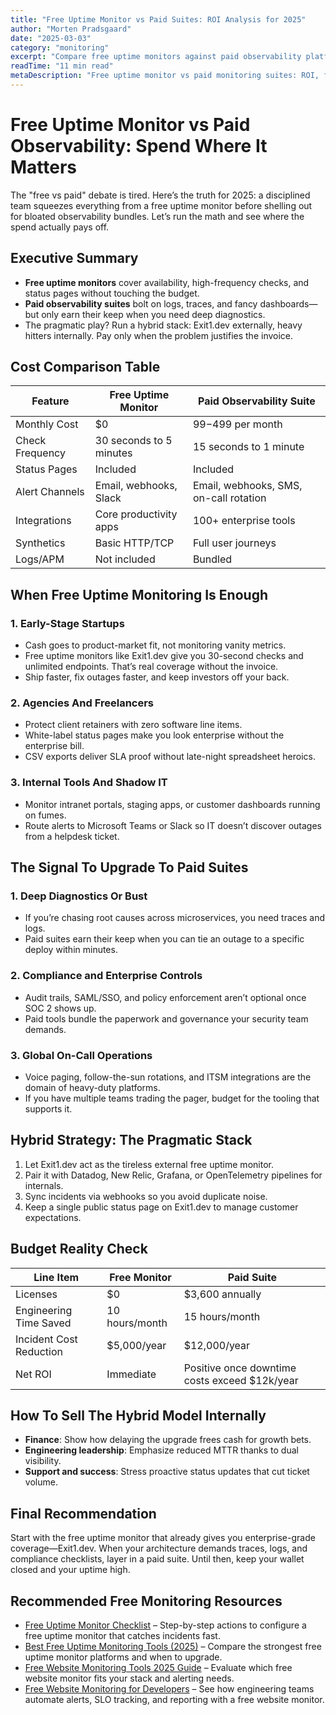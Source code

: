 ```yaml
---
title: "Free Uptime Monitor vs Paid Suites: ROI Analysis for 2025"
author: "Morten Pradsgaard"
date: "2025-03-03"
category: "monitoring"
excerpt: "Compare free uptime monitors against paid observability platforms using real ROI math and stakeholder-ready charts."
readTime: "11 min read"
metaDescription: "Free uptime monitor vs paid monitoring suites: ROI, feature gaps, upgrade triggers, and budgeting tips for 2025."
---
```


# Free Uptime Monitor vs Paid Observability: Spend Where It Matters

The "free vs paid" debate is tired. Here’s the truth for 2025: a disciplined team squeezes everything from a free uptime monitor before shelling out for bloated observability bundles. Let’s run the math and see where the spend actually pays off.

## Executive Summary

- **Free uptime monitors** cover availability, high-frequency checks, and status pages without touching the budget.
- **Paid observability suites** bolt on logs, traces, and fancy dashboards—but only earn their keep when you need deep diagnostics.
- The pragmatic play? Run a hybrid stack: Exit1.dev externally, heavy hitters internally. Pay only when the problem justifies the invoice.

## Cost Comparison Table

| Feature | Free Uptime Monitor | Paid Observability Suite |
| --- | --- | --- |
| Monthly Cost | $0 | $99-$499 per month |
| Check Frequency | 30 seconds to 5 minutes | 15 seconds to 1 minute |
| Status Pages | Included | Included |
| Alert Channels | Email, webhooks, Slack | Email, webhooks, SMS, on-call rotation |
| Integrations | Core productivity apps | 100+ enterprise tools |
| Synthetics | Basic HTTP/TCP | Full user journeys |
| Logs/APM | Not included | Bundled |

## When Free Uptime Monitoring Is Enough

### 1. Early-Stage Startups
- Cash goes to product-market fit, not monitoring vanity metrics.
- Free uptime monitors like Exit1.dev give you 30-second checks and unlimited endpoints. That’s real coverage without the invoice.
- Ship faster, fix outages faster, and keep investors off your back.

### 2. Agencies And Freelancers
- Protect client retainers with zero software line items.
- White-label status pages make you look enterprise without the enterprise bill.
- CSV exports deliver SLA proof without late-night spreadsheet heroics.

### 3. Internal Tools And Shadow IT
- Monitor intranet portals, staging apps, or customer dashboards running on fumes.
- Route alerts to Microsoft Teams or Slack so IT doesn’t discover outages from a helpdesk ticket.

## The Signal To Upgrade To Paid Suites

### 1. Deep Diagnostics Or Bust
- If you’re chasing root causes across microservices, you need traces and logs.
- Paid suites earn their keep when you can tie an outage to a specific deploy within minutes.

### 2. Compliance and Enterprise Controls
- Audit trails, SAML/SSO, and policy enforcement aren’t optional once SOC 2 shows up.
- Paid tools bundle the paperwork and governance your security team demands.

### 3. Global On-Call Operations
- Voice paging, follow-the-sun rotations, and ITSM integrations are the domain of heavy-duty platforms.
- If you have multiple teams trading the pager, budget for the tooling that supports it.

## Hybrid Strategy: The Pragmatic Stack

1. Let Exit1.dev act as the tireless external free uptime monitor.
2. Pair it with Datadog, New Relic, Grafana, or OpenTelemetry pipelines for internals.
3. Sync incidents via webhooks so you avoid duplicate noise.
4. Keep a single public status page on Exit1.dev to manage customer expectations.

## Budget Reality Check

| Line Item | Free Monitor | Paid Suite |
| --- | --- | --- |
| Licenses | $0 | $3,600 annually |
| Engineering Time Saved | 10 hours/month | 15 hours/month |
| Incident Cost Reduction | $5,000/year | $12,000/year |
| Net ROI | Immediate | Positive once downtime costs exceed $12k/year |

## How To Sell The Hybrid Model Internally

- **Finance**: Show how delaying the upgrade frees cash for growth bets.
- **Engineering leadership**: Emphasize reduced MTTR thanks to dual visibility.
- **Support and success**: Stress proactive status updates that cut ticket volume.

## Final Recommendation

Start with the free uptime monitor that already gives you enterprise-grade coverage—Exit1.dev. When your architecture demands traces, logs, and compliance checklists, layer in a paid suite. Until then, keep your wallet closed and your uptime high.


## Recommended Free Monitoring Resources

- [Free Uptime Monitor Checklist](/blog/free-uptime-monitor-checklist) – Step-by-step actions to configure a free uptime monitor that catches incidents fast.
- [Best Free Uptime Monitoring Tools (2025)](/blog/best-free-uptime-monitoring-tools) – Compare the strongest free uptime monitor platforms and when to upgrade.
- [Free Website Monitoring Tools 2025 Guide](/blog/free-website-monitoring-tools-2025) – Evaluate which free website monitor fits your stack and alerting needs.
- [Free Website Monitoring for Developers](/blog/free-website-monitoring-for-developers) – See how engineering teams automate alerts, SLO tracking, and reporting with a free website monitor.

